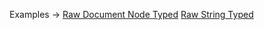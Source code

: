 <p class="ExampleLinks">Examples <span class="ExampleLinksTitleSeparator">-></span> <a href="../../examples/raw/raw-document-node-typed">Raw Document Node Typed</a> <span class="ExampleLinksSeparator"></span> <a href="../../examples/raw/raw-string-typed">Raw String Typed</a></p>
